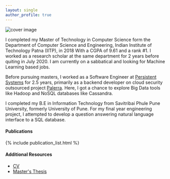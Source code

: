 ```yaml
---
layout: single
author_profile: true
---
```


![cover image](/assets/images/cover.png)

[//]: # (I recently completed my Master’s degree in Computer Science from the Indian Institute of Technology Patna in 2018. Currently on a sabbatical and interested in pursuing research in the areas of Network Science with a focus on social-media and graph neural networks, and Deep Learning applications in interdisciplinary domains.)

I completed my Master of Technology in Computer Science form the Department of Computer Science and Engineering, Indian Institute of Technology Patna (IITP), in 2018 With a CGPA of 9.61 and a rank #1. I worked as a research scholar at the same department for 2 years before quiting in July 2020. I am currently on a sabbatical and looking for Machine Learning based jobs.

Before pursuing masters, I worked as a Software Engineer at [Persistent Systems](https://www.persistent.com/) for 2.5 years, primarily as a backend developer on cloud security outsourced project [Palerra](https://www.oracle.com/corporate/acquisitions/palerra/). Here, I got a chance to explore Big Data tools like Hadoop and NoSQL databases like Cassandra.

I completed my B.E in Information Technology from Savitribai Phule Pune University, formerly University of Pune. For my final year engineering project, I attempted to develop a question answering natural language interface to a SQL database.

#### Publications
{% include publication_list.html %}


#### Additional Resources
- [CV](/assets/documents/Ryan_CV.pdf)
- [Master's Thesis](/assets/documents/Ryan_Masters_Thesis.pdf)